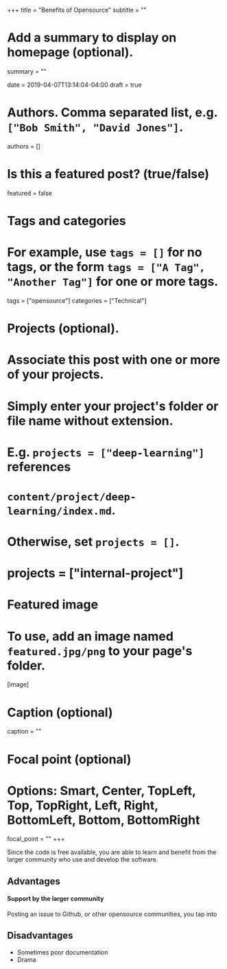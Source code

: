 +++
title = "Benefits of Opensource"
subtitle = ""

# Add a summary to display on homepage (optional).
summary = ""

date = 2019-04-07T13:14:04-04:00
draft = true

# Authors. Comma separated list, e.g. `["Bob Smith", "David Jones"]`.
authors = []

# Is this a featured post? (true/false)
featured = false

# Tags and categories
# For example, use `tags = []` for no tags, or the form `tags = ["A Tag", "Another Tag"]` for one or more tags.
tags = ["opensource"]
categories = ["Technical"]

# Projects (optional).
#   Associate this post with one or more of your projects.
#   Simply enter your project's folder or file name without extension.
#   E.g. `projects = ["deep-learning"]` references 
#   `content/project/deep-learning/index.md`.
#   Otherwise, set `projects = []`.
# projects = ["internal-project"]

# Featured image
# To use, add an image named `featured.jpg/png` to your page's folder. 
[image]
  # Caption (optional)
  caption = ""

  # Focal point (optional)
  # Options: Smart, Center, TopLeft, Top, TopRight, Left, Right, BottomLeft, Bottom, BottomRight
  focal_point = ""
+++

Since the code is free available, you are able to learn and benefit from the larger community who use and develop the software.

## Advantages

#### Support by the larger community

Posting an issue to Github, or other opensource communities, you tap into



## Disadvantages
- Sometimes poor documentation
- Drama